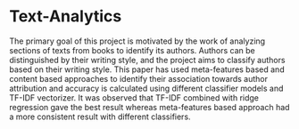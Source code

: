 # Text-Analytics

The primary goal of this project is motivated by the work of analyzing sections of texts from
books to identify its authors. Authors can be distinguished by their writing style, and the project aims
to classify authors based on their writing style. This paper has used meta-features based and content
based approaches to identify their association towards author attribution and accuracy is calculated
using different classifier models and TF-IDF vectorizer. It was observed that TF-IDF combined with
ridge regression gave the best result whereas meta-features based approach had a more consistent
result with different classifiers.
